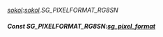 _[sokol](../../modules/sokol/sokol-module.md):[sokol](../../modules/sokol/sokol-module.md).SG\_PIXELFORMAT\_RG8SN_
##### Const SG\_PIXELFORMAT\_RG8SN:[sg_pixel_format](../../modules/sokol/sokol-sg_pixel_format.md)
